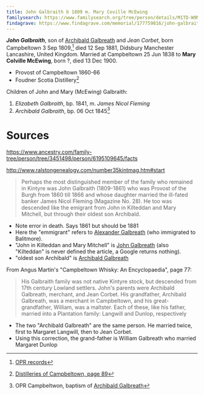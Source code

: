 ```yaml
---
title: John Galbraith b 1809 m. Mary Coville McEwing
familysearch: https://www.familysearch.org/tree/person/details/M1TD-W9M
findagrave: https://www.findagrave.com/memorial/177759816/john-galbraith
---
```

***John Galbraith***, son of [Archibald Galbreath](galbreath-archibald-1760.md) and *Jean Corbet*, born Campbeltown 3 Sep 1809,[^birth] died 12 Sep 1881, Didsbury Manchester Lancashire, United Kingdom.  Married at Campbeltown 25 Jun 1838 to **Mary Colville McEwing**, born ?, died 13 Dec 1900.

- Provost of Campbeltown 1860-66
- Foudner Scotia Distillery[^scotia1]

Children of John and Mary (McEwing) Galbraith:

1. *Elizabeth Galbraith*, bp. 1841, m. *James Nicol Fleming* 
2. *Archibald Galbraith*, bp. 06 Oct 1845[^birth-archibald]

# Sources

https://www.ancestry.com/family-tree/person/tree/3451498/person/6195109645/facts

http://www.ralstongenealogy.com/number35kintmag.htm#start

> Perhaps the most distinguished member of the family who remained 
> in Kintyre was John Galbraith (1809-1861) who was Provost of
> the Burgh from 1860 till 1866 and whose daughter married the 
> ill-fated banker James Nicol Fleming (Magazine No. 28).
> He too was descended like the emigrant from John in Kilteddan 
> and Mary Mitchell, but through their oldest son Archibald. 

- Note error in death.  Says 1861 but should be 1881
- Here the "emmigrant" refers to [Alexander Galbreath](galbreath-alexander-1753.md) (who immigrated to Balitmore).
- "John in Kilteddan and Mary Mitchell" is [John Galbreath](galbreath-john-1680.md) (also "Kilteddan" is never defined the article, a Google returns nothing).
- "oldest son Archibald" is [Archibald Galbreath](galbreath-archibald-1708.md)

From Angus Martin's "Campbeltown Whisky: An Encyclopaedia", page 77:

> His Galbraith family was not native Kintyre stock,
> but descended from  17th century Lowland settlers. John's
> parents were Archibald Galbreath, merchant, and Jean
> Corbet. His grandfather, Archibald Galbreath, was a 
> merchant in Campbeltown, and his great-grandfather,
> William, was a maltster. Each of these, like his father,
> married into a Plantation family: Langwill and Dunlop,
> respectively

- The two "Archibald Galbreath" are the same person.  He married twice, first to Margaret Langwill, then to Jean Corbet.
- Using this correction, the grand-father is William Galbreath who married Margaret Dunlop

[^birth]: [OPR records](/sources/opr-campbeltown-births.md#1809-09-05-john-galbreath)

[^scotia1]: [Distilleries of Campbeltown, page 89](/sources/distilleries-of-campbeltown.md#page-89)

[^birth-archibald]: OPR Campbeltwon, baptism of [Archibald Galbreath](/opr-campbeltown-births.md#1845-10-06-archibald-galbreath)
